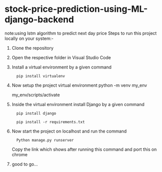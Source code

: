 # stock-price-prediction-using-ML-django-backend
note:using lstm algorithm to predict next day price
Steps to run this project locally on your system:-

1) Clone the repository

2) Open the respective folder in Visual Studio Code

3) Install a virtual environment by a given command

         pip install virtualenv

4) Now setup the project virtual environment
      python -m venv my_env

      my_env/scripts/activate
         
5) Inside the virtual environment install Django by a given command

         pip install django
         
         pip install -r requirements.txt
6) Now start the project on localhost and run the command

         Python manage.py runserver
   Copy the link which shows after running this command and port this on chrome

7) good to go...

